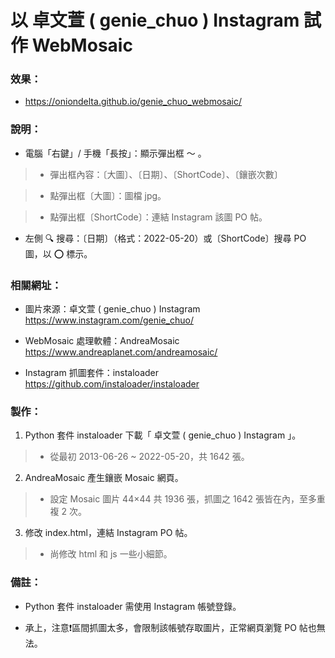 # 以 卓文萱 ( genie_chuo ) Instagram 試作 WebMosaic

### 效果：
- https://oniondelta.github.io/genie_chuo_webmosaic/

### 說明：

- 電腦「右鍵」/ 手機「長按」：顯示彈出框 ～ 。

> * 彈出框內容：〔大圖〕、〔日期〕、〔ShortCode〕、〔鑲嵌次數〕

> * 點彈出框〔大圖〕：圖檔 jpg。

> * 點彈出框〔ShortCode〕：連結 Instagram 該圖 PO 帖。

- 左側 🔍 搜尋：〔日期〕（格式：2022-05-20）或〔ShortCode〕搜尋 PO 圖，以 ⭕️ 標示。

### 相關網址：

- 圖片來源：卓文萱 ( genie_chuo ) Instagram https://www.instagram.com/genie_chuo/

- WebMosaic 處理軟體：AndreaMosaic https://www.andreaplanet.com/andreamosaic/

- Instagram 抓圖套件：instaloader https://github.com/instaloader/instaloader

### 製作：

1. Python 套件 instaloader 下載「 卓文萱 ( genie_chuo ) Instagram 」。

> * 從最初 2013-06-26 ~ 2022-05-20，共 1642 張。

2. AndreaMosaic 產生鑲嵌 Mosaic 網頁。

> * 設定 Mosaic 圖片 44×44 共 1936 張，抓圖之 1642 張皆在內，至多重複 2 次。

3. 修改 index.html，連結 Instagram PO 帖。

> * 尚修改 html 和 js 一些小細節。

### 備註：

- Python 套件 instaloader 需使用 Instagram 帳號登錄。

- 承上，注意❗️區間抓圖太多，會限制該帳號存取圖片，正常網頁瀏覽 PO 帖也無法。
